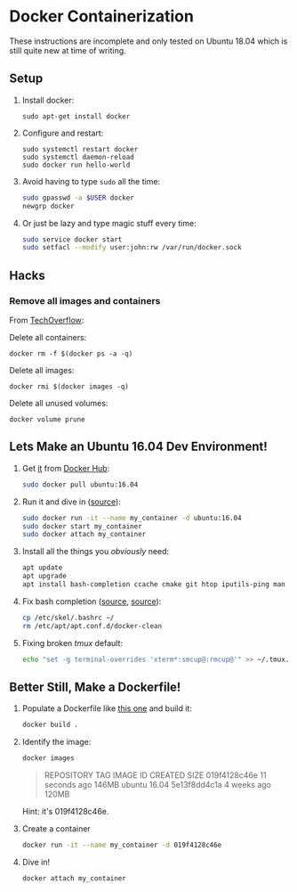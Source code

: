 # Docker Containerization

These instructions are incomplete and only tested on Ubuntu 18.04 which is still quite new at time of writing.

## Setup

1. Install docker:

       sudo apt-get install docker

1. Configure and restart:

       sudo systemctl restart docker
       sudo systemctl daemon-reload
       sudo docker run hello-world
       
1. Avoid having to type `sudo` all the time:

   ```sh
   sudo gpasswd -a $USER docker
   newgrp docker
   ```

1. Or just be lazy and type magic stuff every time:

   ```sh
   sudo service docker start
   sudo setfacl --modify user:john:rw /var/run/docker.sock
   ```

## Hacks

### Remove all images and containers

From [TechOverflow](https://techoverflow.net/2013/10/22/docker-remove-all-images-and-containers/):

Delete all containers:

    docker rm -f $(docker ps -a -q)
    
Delete all images:

    docker rmi $(docker images -q)

Delete all unused volumes:

    docker volume prune

## Lets Make an Ubuntu 16.04 Dev Environment!

1. Get [it](https://hub.docker.com/_/ubuntu) from [Docker Hub](https://www.docker.com/products/docker-hub):

   ```sh
   sudo docker pull ubuntu:16.04
   ```

1. Run it and dive in ([source](https://dockercheatsheet.painlessdocker.com/)):

   ```sh
   sudo docker run -it --name my_container -d ubuntu:16.04
   sudo docker start my_container
   sudo docker attach my_container
   ```

1. Install all the things you _obviously_ need:

   ```sh
   apt update
   apt upgrade
   apt install bash-completion ccache cmake git htop iputils-ping man nano tmux
   ```

1. Fix bash completion ([source](https://askubuntu.com/a/203013/112190), [source](https://askubuntu.com/a/1026978/112190)):

   ```sh
   cp /etc/skel/.bashrc ~/
   rm /etc/apt/apt.conf.d/docker-clean
   ```
   
1. Fixing broken *tmux* default:

   ```sh
   echo "set -g terminal-overrides 'xterm*:smcup@:rmcup@'" >> ~/.tmux.conf
   ```

## Better Still, Make a Dockerfile!

1. Populate a Dockerfile like [this one](https://github.com/elcojacobs/brewblox-firmware/blob/ed70d66f0495103663173fbc5f6c9ba532b41817/docker/compiler/Dockerfile) and build it:

   ```sh
   docker build .
   ```

1. Identify the image:

   ```sh
   docker images
   ```
   
   > REPOSITORY          TAG                 IMAGE ID            CREATED             SIZE
   > <none>              <none>              019f4128c46e        11 seconds ago      146MB
   > ubuntu              16.04               5e13f8dd4c1a        4 weeks ago         120MB
   
   Hint: it's 019f4128c46e.

1. Create a container

   ```sh
   docker run -it --name my_container -d 019f4128c46e
   ```

1. Dive in!

   ```sh
   docker attach my_container
   ```
